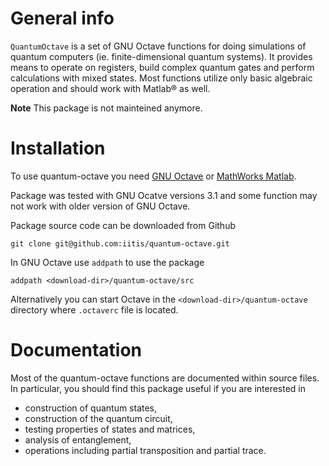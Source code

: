# General info

```QuantumOctave``` is a set of GNU Octave functions for doing simulations of quantum computers (ie. finite-dimensional quantum systems).  It provides means to operate on registers, build complex quantum gates and perform calculations with mixed states. Most functions utilize only basic algebraic operation and should work with Matlab® as well.

**Note** This package is not mainteined anymore.

# Installation

To use quantum-octave you need [GNU Octave](http://www.octave.org/) or [MathWorks Matlab](https://www.mathworks.com/products/matlab.html).


Package was tested with GNU Ocatve versions 3.1 and some function may not work with older version of GNU Octave.

Package source code can be downloaded from Github

```
git clone git@github.com:iitis/quantum-octave.git
```

In GNU Octave use ```addpath``` to use the package

```
addpath <download-dir>/quantum-octave/src
```

Alternatively you can start Octave in the ```<download-dir>/quantum-octave``` directory where ```.octaverc``` file is located.

# Documentation

Most of the quantum-octave functions are documented within source files. In particular, you should find this package useful if you are interested in

  * construction of quantum states,
  * construction of the quantum circuit,
  * testing properties of states and matrices,
  * analysis of entanglement,
  * operations including partial transposition and partial trace.
